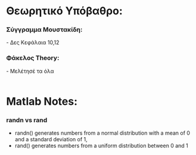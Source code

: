 <h1>Θεωρητικό Υπόβαθρο:</h1>

<h3>Σύγγραμμα Μουστακίδη:</h3>
 - Δες Κεφάλαια 10,12   <br>
<h3>Φάκελος Theory:</h3>
 - Μελέτησέ τα όλα 

<br>
<br>

<h1>Matlab Notes:</h1>

<h3>randn vs rand</h3>

- randn() generates numbers from a normal distribution with a mean of 0 and a standard deviation of 1,
- rand() generates numbers from a uniform distribution between 0 and 1
